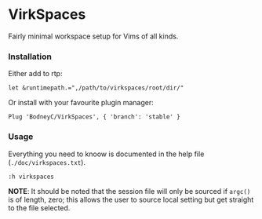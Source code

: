 VirkSpaces
==========

Fairly minimal workspace setup for Vims of all kinds.

### Installation

Either add to rtp:

    let &runtimepath.=",/path/to/virkspaces/root/dir/"

Or install with your favourite plugin manager:

    Plug 'BodneyC/VirkSpaces', { 'branch': 'stable' }

### Usage

Everything you need to knoow is documented in the help file (`./doc/virkspaces.txt`).

    :h virkspaces

**NOTE**: It should be noted that the session file will only be sourced if `argc()` is of length, zero; this allows the user to source local setting but get straight to the file selected.
